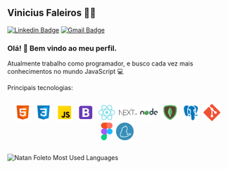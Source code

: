 ## Vinicius Faleiros  🧑🏻‍




[![Linkedin Badge](https://img.shields.io/badge/LinkedIn-blue?style=flat-square&logo=Linkedin&logoColor=white&link=https://www.linkedin.com/in/vinicius-faleiros/)](https://www.linkedin.com/in/natan-foleto-9bbb2b178/)
[![Gmail Badge](https://img.shields.io/badge/-viniciusfaleiros26@gmail.com-c14438?style=flat-square&logo=Gmail&logoColor=white&link=mailto:juninn12346@gmail.com)](mailto:natanfoleto2015@gmail.com)

### Olá! 👋  Bem vindo ao meu perfil. #

Atualmente trabalho como programador, e busco cada vez mais conhecimentos no mundo JavaScript 💻 <p>
Principais tecnologias: <p>
  
<center>
<div style="display:flex; justify-content:space-around; width: 100%;">

<img src="https://github.com/reinaldo-silva/reinaldo-silva/blob/master/assets/html5.svg" height="40px"/>&nbsp;
<img src="https://github.com/reinaldo-silva/reinaldo-silva/blob/master/assets/css3.svg" height="40px"/>&nbsp;
<img src="https://github.com/reinaldo-silva/reinaldo-silva/blob/master/assets/javascript.svg" height="40px"/>&nbsp;
<img src="https://github.com/reinaldo-silva/reinaldo-silva/blob/master/assets/bootstrap.svg" height="40px"/>&nbsp;
<img src="https://github.com/reinaldo-silva/reinaldo-silva/blob/master/assets/react.svg" height="40px"/>&nbsp;
<img src="https://github.com/reinaldo-silva/reinaldo-silva/blob/master/assets/nextjs.png" height="40px"/>&nbsp;
<img src="https://github.com/reinaldo-silva/reinaldo-silva/blob/master/assets/nodejs.svg" height="40px"/>&nbsp;
<img src="https://github.com/reinaldo-silva/reinaldo-silva/blob/master/assets/mongodb.svg" height="40px"/>&nbsp;
<img src="https://github.com/reinaldo-silva/reinaldo-silva/blob/master/assets/postgreesql.svg" height="40px"/>&nbsp;
<img src="https://github.com/reinaldo-silva/reinaldo-silva/blob/master/assets/git.png" height="40px"/>&nbsp;
<img src="https://github.com/reinaldo-silva/reinaldo-silva/blob/master/assets/Figma.svg" height="40px"/>&nbsp;
<img src="https://github.com/reinaldo-silva/reinaldo-silva/blob/master/assets/yarn.png" height="40px"/>&nbsp;
</div>
  </center>
   

![Natan Foleto Most Used Languages](https://github-readme-stats.vercel.app/api/top-langs/?username=natanfoleto&hide=html&layout=compact&show_icons=true&theme=tokyonight)
